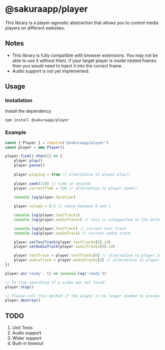 # @sakuraapp/player

This library is a player-agnostic abstraction that allows you to control media players on different websites.

## Notes
* This library is fully compatible with browser extensions. You may not be able to use it without them, if your target player is inside nested frames then you would need to inject it into the correct frame.
* Audio support is not yet implemented.

## Usage

### Installation
Install the dependency
```
npm install @sakuraapp/player
```

### Example
```js
const { Player } = require('@sakuraapp/player')
const player = new Player()

player.find().then(() => {
    player.play()
    player.pause()
    
    player.playing = true // alternative to player.play()
    
    player.seek(120) // time in seconds
    player.currentTime = 120 // alternative to player.seek()
    
    console.log(player.duration)

    player.volume = 0.5 // value between 0 and 1

    console.log(player.textTracks)
    console.log(player.audioTracks) // this is unsupported on the default HTML5 player

    console.log(player.textTrack) // current text track
    console.log(player.audioTrack) // current audio track

    player.setTextTrack(player.textTracks[0].id)
    player.setAudioTrack(player.audioTracks[0].id)

    player.textTrack = player.textTracks[0] // alternative to player.setTextTrack()
    player.audioTrack = player.audioTracks[0] // alternative to player.setAudioTrack()
})

player.on('ready', () => console.log('ready'))

// To stop searching if a video was not found:
player.stop()

// Please call this method if the player is no longer needed to prevent memory leaks
player.destroy()
```
## TODO
1. Unit Tests
2. Audio support
3. Wider support
4. Built-in timeout